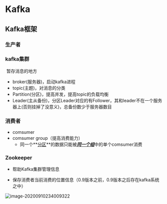 # Kafka

## Kafka框架

### 生产者

### kafka集群

​	暂存消息的地方

* broker(服务器)，启动kafka进程
* topic(主题)，对消息的分类
* Partition(分区)，提高并发，提高topic的负载均衡
* Leader(主从备份)，分区Leader对应的有Follower，其和leader不在一个服务器上(否则挂掉了没意义)，总备份数少于服务器数目

### 消费者

* comsumer
* comsumer group（提高消费能力）
  * 同一个**<u>分区</u>**的数据只能被<u>***同一个组***</u>中的单个comsumer消费

### Zookeeper

* 帮助Kafka集群管理信息

* 保存消费者当前消费的位置信息（0.9版本之前，0.9版本之后存在kafka系统之中）



![image-20200910234009322](C:\Users\Administrator\AppData\Roaming\Typora\typora-user-images\image-20200910234009322.png)